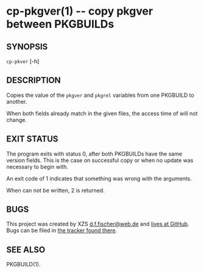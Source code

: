 cp-pkgver(1) -- copy pkgver between PKGBUILDs
=============================================

## SYNOPSIS

`cp-pkver` [-h] <source> <destination>


## DESCRIPTION

Copies the value of the `pkgver` and `pkgrel` variables from one PKGBUILD to another.

When both fields already match in the given files, the access time of <destination> will not change.


## EXIT STATUS

The program exits with status 0, after both PKGBUILDs have the same version fields. This is the case on successful copy or when no update was necessary to begin with.

An exit code of 1 indicates that something was wrong with the arguments.

When <destination> can not be written, 2 is returned.


## BUGS

This project was created by XZS <d.f.fischer@web.de> and [lives at GitHub](http://github.com/dffischer/pkgrepotools). Bugs can be filed in [the tracker found there](http://github.com/dffischer/pkgrepotools/issues).


## SEE ALSO

PKGBUILD(1).
